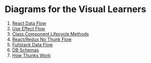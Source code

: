 # Diagrams for the Visual Learners

1. [React Data Flow][react-data-flow]
2. [Use Effect Flow][use-effect-flow]
3. [Class Component Lifecycle Methods][class-component-lifecycle]
4. [React/Redux No Thunk Flow][react-redux-nothunk]
5. [Fullstack Data Flow][fullstack-data-flow]
6. [DB Schemas][db-schemas]
7. [How Thunks Work][how-thunks-work]

[react-data-flow]: ./assets/react-data-flow.png
[use-effect-flow]: ./assets/use-effect-flow.png
[class-component-lifecycle]: ./class-component-lifecycle.png
[react-redux-nothunk]: ./assets/react-redux-nothunk.png
[fullstack-data-flow]: https://drive.google.com/file/d/1LJGGFweo6BpGMPvRpn2MkMXEk2ihJVzq/view?usp=sharing
[how-thunks-work]: https://drive.google.com/drive/u/1/folders/130zMBDw7_1gRsM65OPF1BlxAHGRnpUJG
[db-schemas]: https://drive.google.com/drive/u/1/folders/130zMBDw7_1gRsM65OPF1BlxAHGRnpUJG
